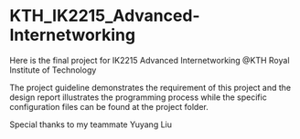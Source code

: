 # KTH_IK2215_Advanced-Internetworking

Here is the final project for IK2215 Advanced Internetworking @KTH Royal Institute of Technology

The project guideline demonstrates the requirement of this project and the design report illustrates the programming process while the specific configuration files can be found at the project folder.

Special thanks to my teammate Yuyang Liu
